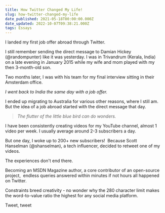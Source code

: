 ```yaml
---
title: How Twitter Changed My Life!
slug: how-twitter-changed-my-life
date_published: 2021-05-18T00:00:00.000Z
date_updated: 2022-10-07T09:38:21.000Z
tags: Essays
---
```


I landed my first job offer abroad through Twitter.

I still remember sending the direct message to Damian Hickey (@randompunter) like it was yesterday. I was in Trivandrum (Kerala, India) on a late evening in January 2015 while my wife and mom played with my then 3-month-old son.

Two months later, I was with his team for my final interview sitting in their Amsterdam office.

*I went back to India the same day with a job offer.*

I ended up migrating to Australia for various other reasons, where I still am. But the idea of a job abroad started with the direct message that day.

> *The flutter of the little blue bird can do wonders.*

I have been consistently creating videos for my YouTube channel, almost 1 video per week. I usually average around 2-3 subscribers a day.

But one day, I woke up to 200+ new subscribers!  Because Scott Hanselman (@shanselman), a tech influencer, decided to retweet one of my videos.

The experiences don't end there.

Becoming an MSDN Magazine author, a core contributor of an open-source project,  endless queries answered within minutes if not hours all happened on Twitter.

Constraints breed creativity - no wonder why the 280 character limit makes the word-to-value ratio the highest for any social media platform.

Tweet, tweet
